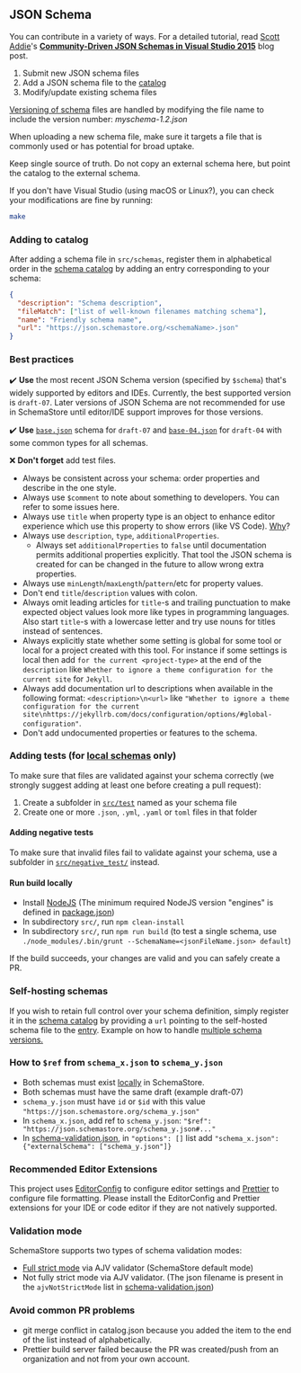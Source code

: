 ## JSON Schema

You can contribute in a variety of ways. For a detailed tutorial, read [Scott Addie](https://twitter.com/Scott_Addie)'s [**Community-Driven JSON Schemas in Visual Studio 2015**](https://scottaddie.com/2016/08/02/community-driven-json-schemas-in-visual-studio-2015/) blog post.

1. Submit new JSON schema files
2. Add a JSON schema file to the [catalog](#catalog)
3. Modify/update existing schema files

[Versioning of schema](https://github.com/SchemaStore/schemastore/issues/197#issuecomment-229690162) files are handled by modifying the file name to include
the version number: _myschema-1.2.json_

When uploading a new schema file, make sure it targets a file that is commonly
used or has potential for broad uptake.

Keep single source of truth. Do not copy an external schema here, but point the catalog to the external schema.

If you don't have Visual Studio (using macOS or Linux?), you can check your modifications are fine by running:

```sh
make
```

### <a name="catalog"></a>Adding to catalog

After adding a schema file in `src/schemas`, register them in alphabetical order in the [schema catalog](src/api/json/catalog.json) by adding an entry corresponding to your schema:

```json
{
  "description": "Schema description",
  "fileMatch": ["list of well-known filenames matching schema"],
  "name": "Friendly schema name",
  "url": "https://json.schemastore.org/<schemaName>.json"
}
```

### Best practices

✔️ **Use** the most recent JSON Schema version (specified by `$schema`) that's widely supported by editors and IDEs. Currently, the best supported version is `draft-07`. Later versions of JSON Schema are not recommended for use in SchemaStore until editor/IDE support improves for those versions.

✔️ **Use** [`base.json`][base] schema for `draft-07` and [`base-04.json`][base-04] for `draft-04` with some common types for all schemas.

:x: **Don't forget** add test files.

- Always be consistent across your schema: order properties and describe in the one style.
- Always use `$comment` to note about something to developers. You can refer to some issues here.
- Always use `title` when property type is an object to enhance editor experience which use
  this property to show errors (like VS Code). [Why](./editor-features.md)?
- Always use `description`, `type`, `additionalProperties`.
  - Always set `additionalProperties` to `false` until documentation permits
    additional properties explicitly. That tool the JSON schema is created for
    can be changed in the future to allow wrong extra properties.
- Always use `minLength`/`maxLength`/`pattern`/etc for property values.
- Don't end `title`/`description` values with colon.
- Always omit leading articles for `title`-s and trailing punctuation to make
  expected object values look more like types in programming languages. Also
  start `title`-s with a lowercase letter and try use nouns for titles instead of sentences.
- Always explicitly state whether some setting is global for some tool or local
  for a project created with this tool. For instance if some settings is local
  then add `for the current <project-type>` at the end of the `description` like
  `Whether to ignore a theme configuration for the current site` for `Jekyll`.
- Always add documentation url to descriptions when available in the following
  format: `<description>\n<url>` like `"Whether to ignore a theme configuration for the current site\nhttps://jekyllrb.com/docs/configuration/options/#global-configuration"`.
- Don't add undocumented properties or features to the schema.

[base]: https://github.com/SchemaStore/schemastore/blob/master/src/schemas/json/base.json
[base-04]: https://github.com/SchemaStore/schemastore/blob/master/src/schemas/json/base-04.json

### Adding tests (for [local schemas](src/schemas/json) only)

To make sure that files are validated against your schema correctly (we strongly suggest adding at least one before creating a pull request):

1. Create a subfolder in [`src/test`](src/test) named as your schema file
2. Create one or more `.json`, `.yml`, `.yaml` or `toml` files in that folder

#### Adding negative tests

To make sure that invalid files fail to validate against your schema, use a subfolder in [`src/negative_test/`](src/negative_test) instead.

#### Run build locally

- Install [NodeJS](https://nodejs.org) (The minimum required NodeJS version "engines" is defined in [package.json](src/package.json))
- In subdirectory `src/`, run `npm clean-install`
- In subdirectory `src/`, run `npm run build` (to test a single schema, use `./node_modules/.bin/grunt --SchemaName=<jsonFileName.json> default`)

If the build succeeds, your changes are valid and you can safely create a PR.

### Self-hosting schemas

If you wish to retain full control over your schema definition, simply register it in the [schema catalog](src/api/json/catalog.json) by providing a `url` pointing to the self-hosted schema file to the [entry](#catalog). Example on how to handle [multiple schema versions.](https://github.com/SchemaStore/schemastore/pull/2057#issuecomment-1024470105)

### How to `$ref` from `schema_x.json` to `schema_y.json`

- Both schemas must exist [locally](src/schemas/json) in SchemaStore.
- Both schemas must have the same draft (example draft-07)
- `schema_y.json` must have `id` or `$id` with this value `"https://json.schemastore.org/schema_y.json"`
- In `schema_x.json`, add ref to `schema_y.json`: `"$ref": "https://json.schemastore.org/schema_y.json#..."`
- In [schema-validation.json](src/schema-validation.json), in `"options": []` list add
  `"schema_x.json": {"externalSchema": ["schema_y.json"]}`

### Recommended Editor Extensions

This project uses [EditorConfig](https://editorconfig.org) to configure editor settings and [Prettier](https://prettier.io) to configure file formatting.
Please install the EditorConfig and Prettier extensions for your IDE or code editor if they are not natively supported.

### Validation mode

SchemaStore supports two types of schema validation modes:

- [Full strict mode](https://ajv.js.org/strict-mode.html) via AJV validator (SchemaStore default mode)
- Not fully strict mode via AJV validator. (The json filename is present in the `ajvNotStrictMode` list in [schema-validation.json](src/schema-validation.json))

### Avoid common PR problems

- git merge conflict in catalog.json because you added the item to the end of the list instead of alphabetically.
- Prettier build server failed because the PR was created/push from an organization and not from your own account.
